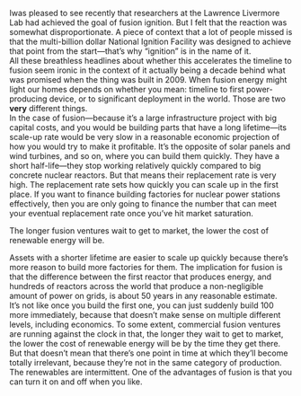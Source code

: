 Iwas pleased to see recently that researchers at the Lawrence Livermore Lab had achieved the goal of fusion ignition. But I felt that the reaction was somewhat disproportionate. A piece of context that a lot of people missed is that the multi-billion dollar National Ignition Facility was designed to achieve that point from the start—that’s why “ignition” is in the name of it. 
<br>
All these breathless headlines about whether this accelerates the timeline to fusion seem ironic in the context of it actually being a decade behind what was promised when the thing was built in 2009. When fusion energy might light our homes depends on whether you mean: timeline to first power-producing device, or to significant deployment in the world. Those are two <b>very</b> different things. 
<br>
In the case of fusion—because it’s a large infrastructure project with big capital costs, and you would be building parts that have a long lifetime—its scale-up rate would be very slow in a reasonable economic projection of how you would try to make it profitable. It’s the opposite of solar panels and wind turbines, and so on, where you can build them quickly. They have a short half-life—they stop working relatively quickly compared to big concrete nuclear reactors. But that means their replacement rate is very high. The replacement rate sets how quickly you can scale up in the first place. If you want to finance building factories for nuclear power stations effectively, then you are only going to finance the number that can meet your eventual replacement rate once you’ve hit market saturation. 

The longer fusion ventures wait to get to market, the lower the cost of renewable energy will be.
<br>

Assets with a shorter lifetime are easier to scale up quickly because there’s more reason to build more factories for them. The implication for fusion is that the difference between the first reactor that produces energy, and hundreds of reactors across the world that produce a non-negligible amount of power on grids, is about 50 years in any reasonable estimate. 
<br>
It’s not like once you build the first one, you can just suddenly build 100 more immediately, because that doesn’t make sense on multiple different levels, including economics. To some extent, commercial fusion ventures are running against the clock in that, the longer they wait to get to market, the lower the cost of renewable energy will be by the time they get there. But that doesn’t mean that there’s one point in time at which they’ll become totally irrelevant, because they’re not in the same category of production. The renewables are intermittent. One of the advantages of fusion is that you can turn it on and off when you like.

